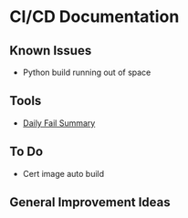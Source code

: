 # CI/CD Documentation

## Known Issues

-   Python build running out of space

## Tools

-   [Daily Fail Summary](tools/daily_fail_summary.md)

## To Do

-   Cert image auto build

## General Improvement Ideas
